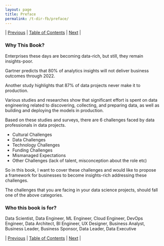 ```yaml
---
layout: page
title: Preface
permalink: /t-dir-fb/preface/
---
```


| [Previous](https://ankit-rathi.github.io/t-dir-fb/about-the-author/) | [Table of Contents](https://ankit-rathi.github.io/t-dir-fb/) | [Next](https://ankit-rathi.github.io/t-dir-fb/introduction/)  |

### Why This Book?

Enterprises these days are becoming data-rich, but still, they remain insights-poor.

Gartner predicts that 80% of analytics insights will not deliver business outcomes through 2022.

Another study highlights that 87% of data projects never make it to production.

Various studies and researches show that significant effort is spent on data engineering related to discovering, collecting, and preparing data, as well as building and deploying the models in production.

Based on these studies and surveys, there are 6 challenges faced by data professionals in data projects.

- Cultural Challenges
- Data Challenges
- Technology Challenges
- Funding Challenges
- Mismanaged Expectations
- Other Challenges (lack of talent, misconception about the role etc)

So in this book, I want to cover these challenges and would like to propose a framework for businesses to become insights-rich addressing these challenges.

The challenges that you are facing in your data science projects, should fall one of the above categories.
 
 
### Who this book is for?
Data Scientist, Data Engineer, ML Engineer, Cloud Engineer, DevOps Engineer, Data Architect, BI Engineer, UX Designer, Business Analyst, Business Leader, Business Sponsor, Data Leader, Data Executive


| [Previous](https://ankit-rathi.github.io/t-dir-fb/about-the-author/) | [Table of Contents](https://ankit-rathi.github.io/t-dir-fb/) | [Next](https://ankit-rathi.github.io/t-dir-fb/introduction/)  |

